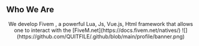 

## Who We Are

<center>
  We develop Fivem , a powerful Lua, Js, Vue.js, Html framework that allows one to interact with the [FiveM.net](https://docs.fivem.net/natives/)
  ![](https://github.com/QUITFILE/.github/blob/main/profile/banner.png)
</center>

